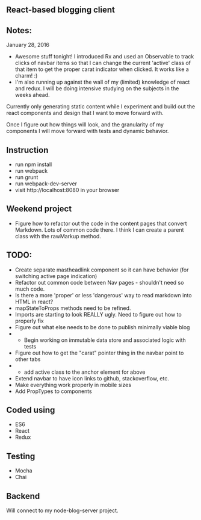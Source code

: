 ## React-based blogging client

## Notes:
January 28, 2016
- Awesome stuff tonight! I introduced Rx and used an Observable to track clicks of navbar items so that I can change the current 'active' class of that item to get the proper carat indicator when clicked. It works like a charm! :)
- I'm also running up against the wall of my (limited) knowledge of react and redux. I will be doing intensive studying on the subjects in the weeks ahead.

Currently only generating static content while I experiment and build out the
react components and design that I want to move forward with.

Once I figure out how things will look, and the granularity of my components
I will move forward with tests and dynamic behavior.

## Instruction
- run npm install
- run webpack
- run grunt
- run webpack-dev-server
- visit http://localhost:8080 in your browser

## Weekend project
- Figure how to refactor out the code in the content pages that convert Markdown. Lots of common code there. I think I can create a parent class with the rawMarkup method.

## TODO:
- Create separate mastheadlink component so it can have behavior (for switching active page indication)
- Refactor out common code between Nav pages - shouldn't need so much code.
- Is there a more 'proper' or less 'dangerous' way to read markdown into HTML in react?
- mapStateToProps methods need to be refined.
- Imports are starting to look REALLY ugly. Need to figure out how to properly fix
- Figure out what else needs to be done to publish minimally viable blog
- - Begin working on immutable data store and associated logic with tests
- Figure out how to get the "carat" pointer thing in the navbar point to other tabs
- - add active class to the anchor element for above
- Extend navbar to have icon links to github, stackoverflow, etc.
- Make everything work properly in mobile sizes
- Add PropTypes to components

## Coded using
- ES6
- React
- Redux

## Testing
- Mocha
- Chai

## Backend
Will connect to my node-blog-server project.
